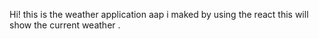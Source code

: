 Hi! this is the  weather application aap i maked by using the  react this will show the current weather .
